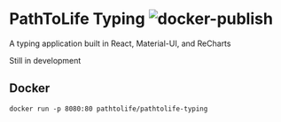 # PathToLife Typing ![docker-publish](https://github.com/PathToLife/pathtolife-typing/workflows/docker-publish/badge.svg)

A typing application built in React, Material-UI, and ReCharts

Still in development

## Docker
`docker run -p 8080:80 pathtolife/pathtolife-typing`

